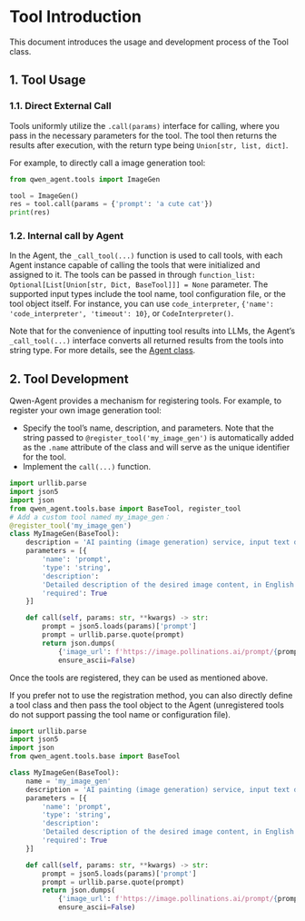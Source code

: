 # Tool Introduction

This document introduces the usage and development process of the Tool class.

## 1. Tool Usage

### 1.1. Direct External Call
Tools uniformly utilize the `.call(params)` interface for calling, where you pass in the necessary parameters for the tool.
The tool then returns the results after execution, with the return type being `Union[str, list, dict]`.

For example, to directly call a image generation tool:

```py
from qwen_agent.tools import ImageGen

tool = ImageGen()
res = tool.call(params = {'prompt': 'a cute cat'})
print(res)
```

### 1.2. Internal call by Agent

In the Agent, the `_call_tool(...)` function is used to call tools, with each Agent instance capable of calling the tools that were initialized and assigned to it.
The tools can be passed in through `function_list: Optional[List[Union[str, Dict, BaseTool]]] = None` parameter.
The supported input types include the tool name, tool configuration file, or the tool object itself.
For instance, you can use `code_interpreter`, `{'name': 'code_interpreter', 'timeout': 10}`, or `CodeInterpreter()`.

Note that for the convenience of inputting tool results into LLMs, the Agent’s `_call_tool(...)` interface converts all returned results from the tools into string type. For more details, see the [Agent class](../qwen_agent/agent.py).

## 2. Tool Development

Qwen-Agent provides a mechanism for registering tools. For example, to register your own image generation tool:
- Specify the tool’s name, description, and parameters. Note that the string passed to `@register_tool('my_image_gen')` is automatically added as the `.name` attribute of the class and will serve as the unique identifier for the tool.
- Implement the `call(...)` function.

```py
import urllib.parse
import json5
import json
from qwen_agent.tools.base import BaseTool, register_tool
# Add a custom tool named my_image_gen：
@register_tool('my_image_gen')
class MyImageGen(BaseTool):
    description = 'AI painting (image generation) service, input text description, and return the image URL drawn based on text information.'
    parameters = [{
        'name': 'prompt',
        'type': 'string',
        'description':
        'Detailed description of the desired image content, in English',
        'required': True
    }]

    def call(self, params: str, **kwargs) -> str:
        prompt = json5.loads(params)['prompt']
        prompt = urllib.parse.quote(prompt)
        return json.dumps(
            {'image_url': f'https://image.pollinations.ai/prompt/{prompt}'},
            ensure_ascii=False)
```

Once the tools are registered, they can be used as mentioned above.

If you prefer not to use the registration method, you can also directly define a tool class and then pass the tool object to the Agent (unregistered tools do not support passing the tool name or configuration file).

```py
import urllib.parse
import json5
import json
from qwen_agent.tools.base import BaseTool

class MyImageGen(BaseTool):
    name = 'my_image_gen'
    description = 'AI painting (image generation) service, input text description, and return the image URL drawn based on text information.'
    parameters = [{
        'name': 'prompt',
        'type': 'string',
        'description':
        'Detailed description of the desired image content, in English',
        'required': True
    }]

    def call(self, params: str, **kwargs) -> str:
        prompt = json5.loads(params)['prompt']
        prompt = urllib.parse.quote(prompt)
        return json.dumps(
            {'image_url': f'https://image.pollinations.ai/prompt/{prompt}'},
            ensure_ascii=False)
```

